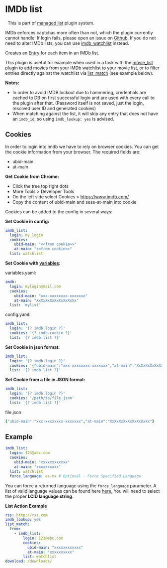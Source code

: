 # IMDb list
<div class="alert alert-success" role="info">
  
  <span class="glyphicon glyphicon glyphicon-cog"></span>
  &nbsp; This is part of [managed list](/Plugins/List) plugin system.
</div>

<div class="alert alert-warning" role="info">

  IMDb enforces captchas more often than not, which the plugin currently cannot handle. If login fails, please open an issue on [Github](https://www.github.com/Flexget/Flexget/issues). If you do not need to alter IMDb lists, you can use [imdb_watchlist](/Plugins/imdb_watchlist) instead.
</div>

Creates an [Entry](/Entry) for each item in an IMDb list.

This plugin is useful for example when used in a task with the [movie_list](/Plugins/List/movie_list) plugin to add movies from your IMDb watchlist to your movie list, or to filter entries directly against the watchlist via [list_match](/Plugins/List/list_match) (see example below).

**Notes:** 

 * In order to avoid IMDB lockout due to hammering, credentials are cached to DB on first successful login and are used with every call to the plugin after that. (Password itself is not saved, just the login, resolved user ID and generated cookies)
 * When matching against the list, it will skip any entry that does not have an `imdb_id`, so using `imdb_lookup: yes` is advised.

## Cookies

In order to login into imdb we have to rely on browser cookies. You can get the cookie information from your browser. The required fields are:

* ubid-main
* at-main

**Get Cookie from Chrome:**

* Click the tree top right dots
* More Tools > Developer Tools
* On the left side select Cookies > https://www.imdb.com/
* Copy the content of ubid-main and sess-at-main into cookie

Cookies can be added to the config in several ways:

**Set Cookie in config:**

```yaml
imdb_list:
  login: my_login
  cookies:
    ubid-main: "<<from cookie>>"
    at-main: "<<from cookie>>"
  list: watchlist
```

**Set Cookie with [variables](/Plugins/variables):**

variables.yaml:

```yaml
imdb:
  login: mylogin@mail.com
  cookies:
    ubid-main: "xxx-xxxxxxxx-xxxxxxx"
    at-main: "XxXxXxXxXxXxXxXxXx"
  list: 'mylist'
```

config.yaml:

```yaml
imdb_list:
  login: '{? imdb.login ?}'
  cookies: '{? imdb.cookie ?}'
  list: '{? imdb.list ?}'
```

**Set Cookie in json format:**

```yaml
imdb_list:
  login: '{? imdb.login ?}'
  cookies: '{"ubid-main":"xxx-xxxxxxxx-xxxxxxx","at-main":"XxXxXxXxXxXxXxXxXx"}'
  list: '{? imdb.list ?}'
```

**Set Cookie from a file in JSON format:**

```yaml
imdb_list:
  login: '{? imdb.login ?}'
  cookies: '/path/to/file.json'
  list: '{? imdb.list ?}'
```

file.json

```yaml
{"ubid-main":"xxx-xxxxxxxx-xxxxxxx","at-main":"XxXxXxXxXxXxXxXxXx"}
```

## Example

```yaml
imdb_list:
  login: 123@abc.com
  cookies:
    ubid-main: "xxxxxxxxxxxx"
    at-main: "xxxxxxxxxx"
  list: watchlist
  force_language: es-mx # Optional - Force Specified Language
```

You can force a returned language using the `force_language` parameter. A list of valid language values can be found here [here](http://www.science.co.il/Language/Locale-codes.asp), You will need to select the proper **LCID language string**.


**List Action Example**

```yaml
rss: http://rss.com
imdb_lookup: yes
list_match:
  from:
    - imdb_list:
        login: 123@abc.com
        cookies:
          ubid-main: "xxxxxxxxxxxx"
          at-main: "xxxxxxxxxx"
        list: watchlist
download: /downloads/
```

